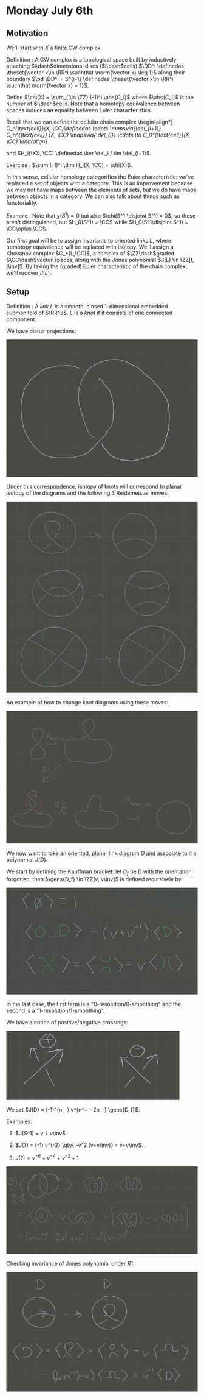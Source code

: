 # Monday July 6th

## Motivation

We'll start with $X$ a finite CW complex.

Definition
: A CW complex is a topological space built by inductively attaching $i\dash$dimensional discs ($i\dash$cells) $\DD^i \definedas \theset{\vector x\in \RR^i \suchthat \norm{\vector x} \leq 1}$ along their boundary $\bd \DD^i = S^{i-1} \definedas \theset{\vector x\in \RR^i \suchthat \norm{\vector x} = 1}$.

Define $\chi(X) = \sum_{i\in \ZZ} (-1)^i \abs{C_i}$ where $\abs{C_i}$ is the number of $i\dash$cells.
Note that a homotopy equivalence between spaces induces an equality between Euler characteristics.

Recall that we can define the cellular chain complex
\begin{align*}
C_*^{\text{cell}}(X, \CC)\definedas \cdots \mapsvia{\del_{i+1}} C_n^{\text{cell}} (X, \CC) \mapsvia{\del_{i}} \cdots \to C_0^{\text{cell}}(X, \CC)
\end{align*}

and $H_i(\XX, \CC) \definedas \ker \del_i / \im \del_{i+1}$.

Exercise
: $\sum (-1)^i \dim H_i(X, \CC) = \chi(X)$.

In this sense, cellular homology categorifies the Euler characteristic: we've replaced a set of objects with a category.
This is an improvement because we may not have maps between the elements of sets, *but* we do have maps between objects in a category.
We can also talk about things such as functoriality.

Example
: Note that $\chi(S^1) = 0$ but also $\chi(S^1 \disjoint S^1) = 0$, so these aren't distinguished, but $H_0(S^1) = \CC$ while $H_0(S^1\disjoint S^1) = \CC\oplus \CC$.

Our first goal will be to assign invariants to oriented links $L$, where homotopy equivalence will be replaced with isotopy.
We'll assign a Khovanov complex $C_*(L,\CC)$, a complex of $\ZZ\dash$graded $\CC\dash$vector spaces, along with the Jones polynomial $J(L) \in \ZZ[t, t\inv]$.
By taking the (graded) Euler characteristic of the chain complex, we'll recover $J(L)$.

## Setup

Definition
: A *link* $L$ is a smooth, closed 1-dimensional embedded submanifold of $\RR^3$. 
$L$ is a *knot* if it consists of one connected component.

We have planar projections:

![Example: Trefoil](figures/image_2020-07-06-11-30-13.png)

Under this correspondence, isotopy of knots will correspond to planar isotopy of the diagrams and the following 3 Reidemeister moves:

![](figures/image_2020-07-06-11-31-38.png)

An example of how to change knot diagrams using these moves:

![](figures/image_2020-07-06-11-35-44.png)

We now want to take an oriented, planar link diagram $D$ and associate to it a polynomial $J(D)$.

We start by defining the Kauffman bracket: let $D_f$ be $D$ with the orientation forgotten, then $\gens{D_f} \in \ZZ[v, v\inv]$ is defined recursively by

![](figures/image_2020-07-06-11-40-29.png)

In the last case, the first term is a "0-resolution/0-smoothing" and the second is a "1-resolution/1-smoothing".

We have a notion of positive/negative crossings:

![](figures/image_2020-07-06-11-44-50.png)

We set $J(D) = (-1)^{n_-} v^{n^+ - 2n_-} \gens{D_f}$.


Examples:

1. $J(S^1) = v + v\inv$

2. $J(?) = (-1) v^{-2} \qty{ -v^2 (v+v\inv)} = v+v\inv$.

3. $J(?) = v^{-6} + v^{-4} + v^{-2} + 1$ 

![](figures/image_2020-07-06-11-50-40.png)

Checking invariance of Jones polynomial under $R1$:

![$J(D') = J(D)$](figures/image_2020-07-06-11-54-27.png)

